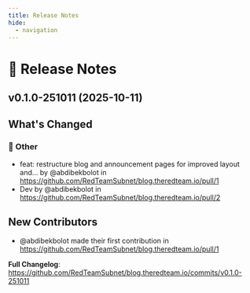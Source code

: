```yaml
---
title: Release Notes
hide:
  - navigation
---
```


# 📌 Release Notes

## v0.1.0-251011 (2025-10-11)

<!-- Release notes generated using configuration in .github/release.yml at v0.1.0-251011 -->

## What's Changed
### 💬 Other
* feat: restructure blog and announcement pages for improved layout and… by @abdibekbolot in https://github.com/RedTeamSubnet/blog.theredteam.io/pull/1
* Dev by @abdibekbolot in https://github.com/RedTeamSubnet/blog.theredteam.io/pull/2

## New Contributors
* @abdibekbolot made their first contribution in https://github.com/RedTeamSubnet/blog.theredteam.io/pull/1

**Full Changelog**: https://github.com/RedTeamSubnet/blog.theredteam.io/commits/v0.1.0-251011


